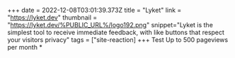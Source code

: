 +++
date = 2022-12-08T03:01:39.373Z
title = "Lyket"
link = "https://lyket.dev"
thumbnail = "https://lyket.dev/%PUBLIC_URL%/logo192.png"
snippet="Lyket is the simplest tool to receive immediate feedback, with like buttons that respect your visitors privacy"
tags = ["site-reaction]
+++
Test Up to 500 pageviews per month *


